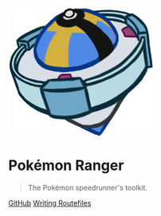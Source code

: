 ![Pokémon Ranger Logo](_media/logo-50.png)

# Pokémon Ranger

> The Pokémon speedrunner's toolkit.

[GitHub](https://github.com/corvimae/pokemon-ranger/)
[Writing Routefiles](routefiles.md)